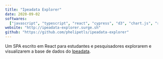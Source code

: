 ```yaml
---
title: "Ipeadata Explorer"
date: 2020-09-02
softwares:
  ["javascript", "typescript", "react", "cypress", "d3", "chart.js", "react-testing-library", "material-ui"]
website: "http://ipeadata-explorer.surge.sh"
github: "https://github.com/phelipetls/ipeadata-explorer"
---
```


Um SPA escrito em React para estudantes e pesquisadores explorarem e
visualizarem a base de dados do [Ipeadata](http://ipeadata.gov.br/api/).
